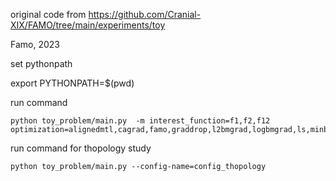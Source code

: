 original code from https://github.com/Cranial-XIX/FAMO/tree/main/experiments/toy

Famo, 2023

set pythonpath

export PYTHONPATH=$(pwd)

run command

```
python toy_problem/main.py  -m interest_function=f1,f2,f12 optimization=alignedmtl,cagrad,famo,graddrop,l2bmgrad,logbmgrad,ls,minbmgrad,pcgrad
```

run command for thopology study

```
python toy_problem/main.py --config-name=config_thopology

```
